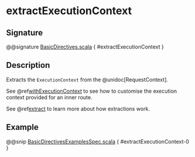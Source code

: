 # extractExecutionContext

## Signature

@@signature [BasicDirectives.scala]($akka-http$/akka-http/src/main/scala/akka/http/scaladsl/server/directives/BasicDirectives.scala) { #extractExecutionContext }

## Description

Extracts the `ExecutionContext` from the @unidoc[RequestContext].

See @ref[withExecutionContext](withExecutionContext.md) to see how to customise the execution context provided for an inner route.

See @ref[extract](extract.md) to learn more about how extractions work.

## Example

@@snip [BasicDirectivesExamplesSpec.scala]($test$/scala/docs/http/scaladsl/server/directives/BasicDirectivesExamplesSpec.scala) { #extractExecutionContext-0 }
